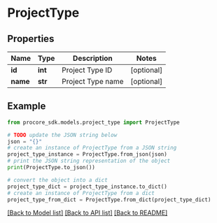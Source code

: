 # ProjectType


## Properties

Name | Type | Description | Notes
------------ | ------------- | ------------- | -------------
**id** | **int** | Project Type ID | [optional] 
**name** | **str** | Project Type name | [optional] 

## Example

```python
from procore_sdk.models.project_type import ProjectType

# TODO update the JSON string below
json = "{}"
# create an instance of ProjectType from a JSON string
project_type_instance = ProjectType.from_json(json)
# print the JSON string representation of the object
print(ProjectType.to_json())

# convert the object into a dict
project_type_dict = project_type_instance.to_dict()
# create an instance of ProjectType from a dict
project_type_from_dict = ProjectType.from_dict(project_type_dict)
```
[[Back to Model list]](../README.md#documentation-for-models) [[Back to API list]](../README.md#documentation-for-api-endpoints) [[Back to README]](../README.md)


